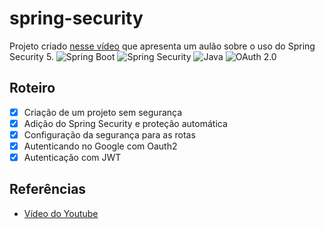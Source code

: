 # spring-security

Projeto criado [nesse vídeo](https://youtu.be/EQ5EwIYsgIE) que apresenta um aulão sobre o uso do Spring Security 5.
  <img src="https://img.shields.io/badge/Spring%20Boot-%236DB33F.svg?style=for-the-badge&logo=spring&logoColor=white" alt="Spring Boot"/>
  <img src="https://img.shields.io/badge/Spring%20Security-%236DB33F.svg?style=for-the-badge&logo=spring-security&logoColor=white" alt="Spring Security"/>
  <img src="https://img.shields.io/badge/Java-%23ED8B00.svg?style=for-the-badge&logo=java&logoColor=white" alt="Java"/>
  <img src="https://img.shields.io/badge/OAuth%202.0-%23445E80.svg?style=for-the-badge&logo=oauth&logoColor=white" alt="OAuth 2.0"/>





## Roteiro
- [x] Criação de um projeto sem segurança
- [x] Adição do Spring Security e proteção automática
- [x] Configuração da segurança para as rotas
- [x] Autenticando no Google com Oauth2
- [x] Autenticação com JWT

## Referências
- [Vídeo do Youtube](https://youtu.be/EQ5EwIYsgIE)
